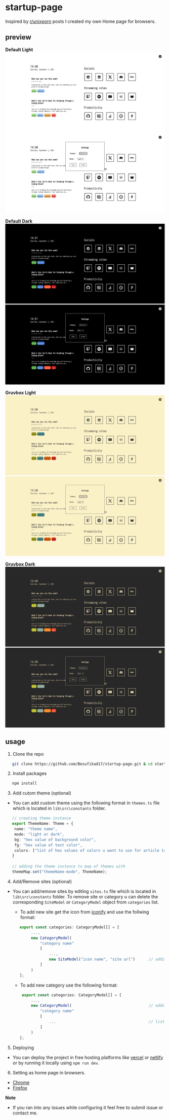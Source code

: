 # startup-page

Inspired by [r/unixporn](https://www.reddit.com/r/unixporn/) posts I created my own Home page for browsers.

## preview
**Default Light**
![default light](media/default-light.png)
![default light](media/default-light2.png)

**Default Dark**
![default dark](media/default-dark.png)
![default dark](media/default-dark2.png)

**Gruvbox Light**
![gruvbox light](media/gruvbox-light.png)
![gruvbox light](media/gruvbox-light2.png)

**Gruvbox Dark**
![gruvbox dark](media/gruvbox-dark.png)
![gruvbox dark](media/gruvbox-dark2.png)

## usage

1. Clone the repo 
```bash
   git clone https://github.com/Besufikad17/startup-page.git & cd startup-page
```
2. Install packages
```bash
   npm install
```
3. Add cutom theme (optional)
- You can add custom theme using the following format in `themes.ts` file which is located in `lib\src\constants` folder.

```ts
   // creating theme instance    
   export ThemeName: Theme = {
    name: "theme name",
    mode: "light or dark",
    bg: "hex value of background color",
    fg: "hex value of text color",
    colors: ["list of hex values of colors u want to use for article tags"]
   }
   
   // adding the theme instance to map of themes with  
   themeMap.set("themeName-mode", ThemeName);
```

4. Add/Remove sites (optional)
- You can add/remove sites by editing `sites.ts` file which is located in `lib\src\constants` folder. To remove site or category u can delete the corresponding `SiteModel` or `CategoryModel` object from `categories` list.

    - To add new site get the icon from [iconify](https://icon-sets.iconify.design/) and use the follwing format:

    ```ts
       export const categories: CategoryModel[] = [
            ...,
            new CategoryModel(
                "category name"
                [ 
                    ...,
                    new SiteModel("icon name", "site url")      // adding new SiteModel instance to categrories list
                ]
            )
       ];
    ```

    - To add new category use the following format:

    ```ts
        export const categories: CategoryModel[] = [
            ...,
            new CategoryModel(                                  // adding new CategoryModel instance to categrories list
                "category name"
                [ 
                    ...                                         // list of sites in form of SiteModel insance
                ]
            )
       ];
    ```
5. Deploying 
- You can deploy the project in free hosting platforms like [vercel](https://vercel.com/) or [netlify](https://www.netlify.com/) or by running it locally using `npm run dev`.

6. Setting as home page in browsers.
- [Chrome](https://support.google.com/chrome/answer/95314?hl=en&co=GENIE.Platform%3DDesktop)
- [Firefox](https://support.mozilla.org/en-US/kb/customize-your-new-tab-page)

**Note**
- If you ran into any issues while configuring it feel free to submit issue or contact me.


    